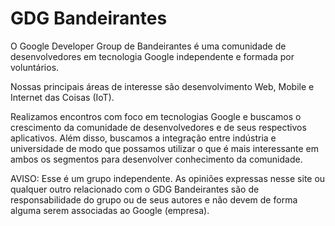 [logo]: https://gdgbandeirantes.github.io/images/GDG_Bandeirantes.png "GDG Bandeirantes"

# GDG Bandeirantes

O Google Developer Group de Bandeirantes é uma comunidade de desenvolvedores em tecnologia Google  independente e formada por voluntários.

Nossas principais áreas de interesse são desenvolvimento Web, Mobile e Internet das Coisas (IoT).

Realizamos encontros com foco em tecnologias Google e buscamos o crescimento da comunidade de desenvolvedores e de seus respectivos aplicativos. Além disso, buscamos a integração entre indústria e universidade de modo que possamos utilizar o que é mais interessante em ambos os segmentos para desenvolver conhecimento da comunidade.

AVISO: Esse é um grupo independente. As opiniões expressas nesse site ou qualquer outro relacionado com o GDG Bandeirantes são de responsabilidade do grupo ou de seus autores e não devem de forma alguma serem associadas ao Google (empresa).
